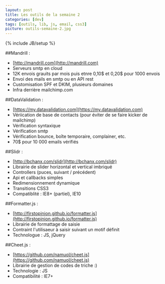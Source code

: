 ```yaml
---
layout: post
title: Les outils de la semaine 2
categories: [dev]
tags: [outils, lib, js, email, css3]
picture: outils-semaine-2.jpg
---
```

{% include JB/setup %}

##Mandrill :
- [http://mandrill.com](http://mandrill.com)
- Serveurs smtp en cloud
- 12K envois grauits par mois puis etnre 0,10$ et 0,20$ pour 1000 envois
- Envoi des mails en smtp ou en API rest
- Customisation SPF et DKIM, plusieurs domaines
- Infra derrière mailchimp.com

##DataValidation : 
- [https://my.datavalidation.com](https://my.datavalidation.com)
- Vériication de base de contacts (pour éviter de se faire kicker de mailchimp)
- Vérification syntaxique
- Vérification smtp
- Vérification bounce, boîte temporaire, complainer, etc.
- 70$ pour 10 000 emails vérifiés

##Slidr :
- [http://bchanx.com/slidr](http://bchanx.com/slidr)
- Librairie de slider horizontal et vertical imbriqué
- Controllers (puces, suivant / précédent)
- Api et callbacks simples
- Redimensionnement dynamique
- Transitions CSS3
- Compatiblité : IE8+ (partiel), IE10

##Formatter.js :
- [http://firstopinion.github.io/formatter.js](http://firstopinion.github.io/formatter.js)
- Librairie de formattage de saisie
- Contraint l'utilisaeur à saisir suivant un motif définit
- Technologue : JS, jQuery

##Cheet.js :
- [https://github.com/namuol/cheet.js](https://github.com/namuol/cheet.js) 
- Librairie de gestion de codes de triche :)
- Technologie : JS
- Compatibilité : IE7+